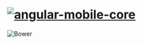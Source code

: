 # [![angular-mobile-core](file:/D:/Work/Wipon/angular-mobile-core/logo.png)](http://wipon.github.io/angular-mobile-core)
![Bower](https://img.shields.io/bower/v/angular-mobile-core.svg)